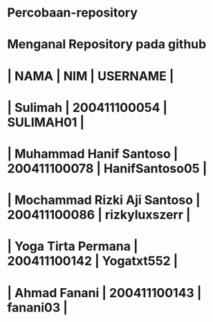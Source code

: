 # Percobaan-repository
Menganal Repository pada github
=======================================================================
|              NAMA              |       NIM       |     USERNAME     |
=======================================================================
|  Sulimah                       |  200411100054   |  SULIMAH01       |
=======================================================================
|  Muhammad Hanif Santoso        |  200411100078   |  HanifSantoso05  |
=======================================================================
|  Mochammad Rizki Aji Santoso   |  200411100086   |  rizkyluxszerr   |
=======================================================================
|  Yoga Tirta Permana            |  200411100142   |  Yogatxt552      |
=======================================================================
|  Ahmad Fanani                  |  200411100143   |  fanani03        |
=======================================================================

